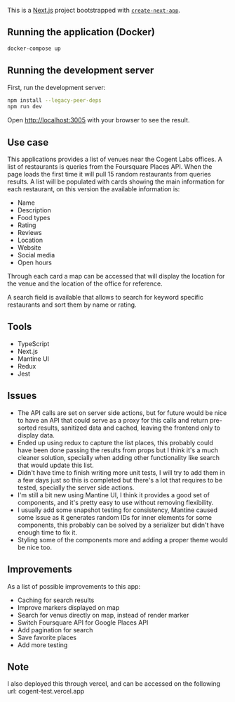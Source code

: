 This is a [Next.js](https://nextjs.org) project bootstrapped with [`create-next-app`](https://nextjs.org/docs/app/api-reference/cli/create-next-app).

## Running the application (Docker)
```bash
docker-compose up
```


## Running the development server

First, run the development server:

```bash
npm install --legacy-peer-deps
npm run dev
```

Open [http://localhost:3005](http://localhost:3005) with your browser to see the result.

## Use case

This applications provides a list of venues near the Cogent Labs offices. A list of restaurants is queries from the Foursquare Places API. When the page loads the first time it will pull 15 random restaurants from queries results. A list will be populated with cards showing the main information for each restaurant, on this version the available information is:

- Name
- Description
- Food types
- Rating
- Reviews
- Location
- Website
- Social media
- Open hours

Through each card a map can be accessed that will display the location for the venue and the location of the office for reference.

A search field is available that allows to search for keyword specific restaurants and sort them by name or rating.

## Tools

- TypeScript
- Next.js
- Mantine UI
- Redux
- Jest

## Issues

- The API calls are set on server side actions, but for future would be nice to have an API that could serve as a proxy for this calls and return pre-sorted results, sanitized data and cached, leaving the frontend only to display data.
- Ended up using redux to capture the list places, this probably could have been done passing the results from props but I think it's a much cleaner solution, specially when adding other functionality like search that would update this list.
- Didn't have time to finish writing more unit tests, I will try to add them in a few days just so this is completed but there's a lot that requires to be tested, specially the server side actions.
- I'm still a bit new using Mantine UI, I think it provides a good set of components, and it's pretty easy to use without removing flexibility.
- I usually add some snapshot testing for consistency, Mantine caused some issue as it generates random IDs for inner elements for some components, this probably can be solved by a serializer but didn't have enough time to fix it.
- Styling some of the components more and adding a proper theme would be nice too.

## Improvements

As a list of possible improvements to this app:

- Caching for search results
- Improve markers displayed on map
- Search for venus directly on map, instead of render marker
- Switch Foursquare API for Google Places API
- Add pagination for search
- Save favorite places
- Add more testing

## Note

I also deployed this through vercel, and can be accessed on the following url: cogent-test.vercel.app
